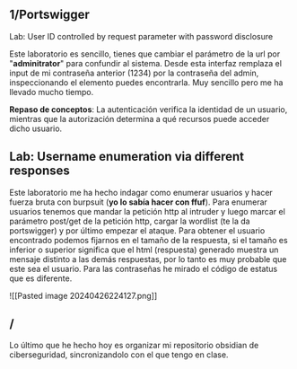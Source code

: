 ## 1/Portswigger
Lab: User ID controlled by request parameter with password disclosure

Este laboratorio es sencillo, tienes que cambiar el parámetro de la url por "**adminitrator**" para confundir al sistema. Desde esta interfaz remplaza el input de mi contraseña anterior (1234) por la contraseña del admin, inspeccionando el elemento puedes encontrarla. Muy sencillo pero me ha llevado mucho tiempo.

**Repaso de conceptos**: La autenticación verifica la identidad de un usuario, mientras que la autorización determina a qué recursos puede acceder dicho usuario.

## Lab: Username enumeration via different responses

Este laboratorio me ha hecho indagar como enumerar usuarios y hacer fuerza bruta con burpsuit (**yo lo sabía hacer con ffuf**). Para enumerar usuarios tenemos que mandar la petición http al intruder y luego marcar el parámetro post/get de la petición http, cargar la wordlist (te la da portswigger) y por último empezar el ataque. Para obtener el usuario encontrado podemos fijarnos en el tamaño de la respuesta, si el tamaño es inferior o superior significa que el html (respuesta) generado muestra un mensaje distinto a las demás respuestas, por lo tanto es muy probable que este sea el usuario. Para las contraseñas he mirado el código de estatus que es diferente.


![[Pasted image 20240426224127.png]]

## /

Lo último que he hecho hoy es organizar mi repositorio obsidian de ciberseguridad, sincronizandolo con el que tengo en clase. 